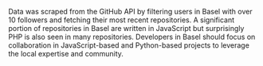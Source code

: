 Data was scraped from the GitHub API by filtering users in Basel with over 10 followers and fetching their most recent repositories.
A significant portion of repositories in Basel are written in JavaScript but surprisingly PHP is also seen in many repositories.
Developers in Basel should focus on collaboration in JavaScript-based and Python-based projects to leverage the local expertise and community.
